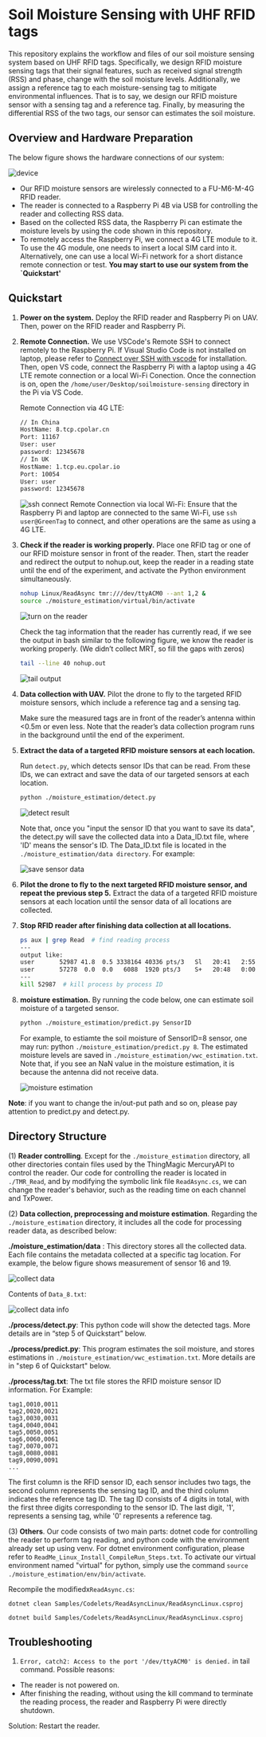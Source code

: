 # Soil Moisture Sensing with UHF RFID tags

This repository explains the workflow and files of our soil moisture sensing system based on UHF RFID tags. Specifically, we design RFID moisture sensing tags that their signal features, such as received signal strength (RSS) and phase, change with the soil moisture levels. Additionally, we assign a reference tag to each moisture-sensing tag to mitigate environmental influences. That is to say, we design our RFID moisture sensor with a sensing tag and a reference tag. Finally, by measuring the differential RSS of the two tags, our sensor can estimates the soil moisture.

## Overview and Hardware Preparation
The below figure shows the hardware connections of our system:

![device](./data/device.png)

- Our RFID moisture sensors are wirelessly connected to a FU-M6-M-4G RFID reader.
- The reader is connected to a Raspberry Pi 4B via USB for controlling the reader and collecting RSS data.
- Based on the collected RSS data, the Raspberry Pi can estimate the moisture levels by using the code shown in this repository.
- To remotely access the Raspberry Pi, we connect a 4G LTE module to it. To use the 4G module, one needs to insert a local SIM card into it. Alternatively,  one can use a local Wi-Fi network for a short distance remote connection or test.
**You may start to use our system from the `Quickstart'**

## Quickstart

1. **Power on the system.** Deploy the RFID reader and Raspberry Pi on UAV. Then, power on the RFID reader and Raspberry Pi.
2. **Remote Connection.**
    We use VSCode's Remote SSH to connect remotely to the Raspberry Pi. If Visual Studio Code is not installed on laptop, please refer to [Connect over SSH with vscode](https://code.visualstudio.com/docs/remote/ssh-tutorial) for installation.
    Then, open VS code, connect the Raspberry Pi with a laptop using a 4G LTE remote connection or a local Wi-Fi Conection. Once the connection is on, open the `/home/user/Desktop/soilmoisture-sensing` directory in the Pi via VS Code.

    Remote Connection via 4G LTE:
    ```bash
    // In China
    HostName: 8.tcp.cpolar.cn
    Port: 11167
    User: user
    password: 12345678
    // In UK
    HostName: 1.tcp.eu.cpolar.io
    Port: 10054
    User: user
    password: 12345678
    ```
    ![ssh connect](./data/remote_connet.gif)
    Remote Connection via local Wi-Fi: Ensure that the Raspberry Pi and laptop are connected to the same Wi-Fi, use `ssh user@GreenTag` to connect, and other operations are the same as using a 4G LTE.

3. **Check if the reader is working properly.** Place one RFID tag or one of our RFID moisture sensor in front of the reader. Then, start the reader and redirect the output to nohup.out, keep the reader in a reading state until the end of the experiment, and activate the Python environment simultaneously.

    ```bash
    nohup Linux/ReadAsync tmr:///dev/ttyACM0 --ant 1,2 &
    source ./moisture_estimation/virtual/bin/activate
    ```
    ![turn on the reader](./data/turn_on_reader.png)

    Check the tag information that the reader has currently read, if we see the output in bash similar to the following figure, we know the reader is working properly. (We didn’t collect MRT, so fill the gaps with zeros)

    ```bash
    tail --line 40 nohup.out
    ```

    ![tail output](./data/nohupout.png)

4. **Data collection with UAV.** Pilot the drone to fly to the targeted RFID moisture sensors, which include a reference tag and a sensing tag.

    Make sure the measured tags are in front of the reader’s antenna within <0.5m or even less. Note that the reader’s data collection program runs in the background until the end of the experiment.

5. **Extract the data of a targeted RFID moisture sensors at each location.**

    Run `detect.py`, which detects sensor IDs that can be read. From these IDs, we can extract and save the data of our targeted sensors at each location.

    ```bash
    python ./moisture_estimation/detect.py
    ```

    ![detect result](./data/detect.png)

    Note that, once you "input the sensor ID that you want to save its data", the detect.py will save the collected data into a Data_ID.txt file, where 'ID' means the sensor's ID. The Data_ID.txt file is located in the `./moisture_estimation/data directory`. For example:

    ![save sensor data](./data/save_data.png)

6. **Pilot the drone to fly to the next targeted RFID moisture sensor, and repeat the previous step 5.** Extract the data of a targeted RFID moisture sensors at each location until the sensor data of all locations are collected.

7. **Stop RFID reader after finishing data collection at all locations.**

    ```bash
    ps aux | grep Read  # find reading process
    ---
    output like:
    user       52987 41.8  0.5 3338164 40336 pts/3   Sl   20:41   2:55 Linux/ReadAsync tmr:///dev/ttyACM0 --ant 1,2
    user       57278  0.0  0.0   6088  1920 pts/3    S+   20:48   0:00 grep --color=auto Read
    ---
    kill 52987  # kill process by process ID
    ```

8. **moisture estimation.** By running the code below, one can estimate soil moisture of a targeted sensor.

    ```bash
    python ./moisture_estimation/predict.py SensorID
    ```
    For example, to estiamte the soil moisture of SensorID=8 sensor, one may run: python `./moisture_estimation/predict.py 8`. The estimated moisture levels are saved in `./moisture_estimation/vwc_estimation.txt`. Note that, if you see an NaN value in the moisture estimation, it is because the antenna did not receive data.

    ![moisture estimation](./data/estimation.png)

**Note**: if you want to change the in/out-put path and so on, please pay attention to predict.py and detect.py.


## Directory Structure

(1) **Reader controlling**. Except for the `./moisture_estimation` directory, all other directories contain files used by the ThingMagic MercuryAPI to control the reader. Our code for controlling the reader is located in `./TMR_Read`, and by modifying the symbolic link file `ReadAsync.cs`, we can change the reader's behavior, such as the reading time on each channel  and TxPower.

(2) **Data collection, preprocessing and moisture estimation**.
Regarding the `./moisture_estimation` directory, it includes all the code for processing reader data, as described below:

**./moisture_estimation/data** : This directory stores all the collected data. Each file contains the metadata collected at a specific tag location. For example, the below figure shows measurement of sensor 16 and 19.

![collect data](./data/collect_data.png)

Contents of `Data_8.txt`:

![collect data info](./data/Data_8.png)

**./process/detect.py**: This python code will show the detected tags. More details are in “step 5 of Quickstart” below.

**./process/predict.py**: This program estimates the soil moisture, and stores estimations in `./moisture_estimation/vwc_estimation.txt`. More details are in "step 6 of Quickstart" below.

**./process/tag.txt**:  The txt file stores the RFID moisture sensor ID information. For Example:

```text
tag1,0010,0011
tag2,0020,0021
tag3,0030,0031
tag4,0040,0041
tag5,0050,0051
tag6,0060,0061
tag7,0070,0071
tag8,0080,0081
tag9,0090,0091
...
```

The first column is the RFID sensor ID, each sensor includes two tags, the second column represents the sensing tag ID, and the third column indicates the reference tag ID. The tag ID consists of 4 digits in total, with the first three digits corresponding to the sensor ID. The last digit, '1', represents a sensing tag, while '0' represents a reference tag.

(3) **Others**.
Our code consists of two main parts: dotnet code for controlling the reader to perform tag reading, and python code with the environment already set up using venv. For dotnet environment configuration, please refer to `ReadMe_Linux_Install_CompileRun_Steps.txt`. To activate our virtual environment named "virtual" for python, simply use the command `source ./moisture_estimation/env/bin/activate`.

Recompile the modifiedx`ReadAsync.cs`:

`dotnet clean Samples/Codelets/ReadAsyncLinux/ReadAsyncLinux.csproj`

`dotnet build Samples/Codelets/ReadAsyncLinux/ReadAsyncLinux.csproj`

## Troubleshooting

1. `Error, catch2: Access to the port '/dev/ttyACM0' is denied.` in tail command. Possible reasons:
- The reader is not powered on.
- After finishing the reading, without using the kill command to terminate the reading process, the reader and Raspberry Pi were directly shutdown.

Solution: Restart the reader.
